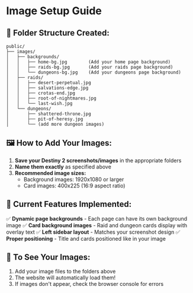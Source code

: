 # Image Setup Guide

## 📁 Folder Structure Created:
```
public/
├── images/
│   ├── backgrounds/
│   │   ├── home-bg.jpg        (Add your home page background)
│   │   ├── raids-bg.jpg       (Add your raids page background)
│   │   └── dungeons-bg.jpg    (Add your dungeons page background)
│   ├── raids/
│   │   ├── desert-perpetual.jpg
│   │   ├── salvations-edge.jpg
│   │   ├── crotas-end.jpg
│   │   ├── root-of-nightmares.jpg
│   │   └── last-wish.jpg
│   └── dungeons/
│       ├── shattered-throne.jpg
│       ├── pit-of-heresy.jpg
│       └── (add more dungeon images)
```

## 🖼️ How to Add Your Images:

1. **Save your Destiny 2 screenshots/images** in the appropriate folders
2. **Name them exactly** as specified above
3. **Recommended image sizes:**
   - Background images: 1920x1080 or larger
   - Card images: 400x225 (16:9 aspect ratio)

## 🎨 Current Features Implemented:

✅ **Dynamic page backgrounds** - Each page can have its own background image
✅ **Card background images** - Raid and dungeon cards display with overlay text
✅ **Left sidebar layout** - Matches your screenshot design
✅ **Proper positioning** - Title and cards positioned like in your image

## 🚀 To See Your Images:
1. Add your image files to the folders above
2. The website will automatically load them!
3. If images don't appear, check the browser console for errors
